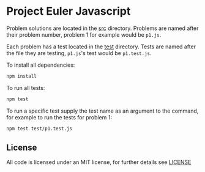 # Project Euler Javascript

Problem solutions are located in the [src](/javascript/src) directory. Problems are named after their problem number, problem 1 for example would be `p1.js`.

Each problem has a test located in the [test](/javascript/test) directory. Tests are named after the file they are testing, `p1.js`'s test would be `p1.test.js`.

To install all dependencies:

```bash
npm install
```

To run all tests:

```bash
npm test
```

To run a specific test supply the test name as an argument to the command, for example to run the tests for problem 1:

```bash
npm test test/p1.test.js
```

## License

All code is licensed under an MIT license, for further details see [LICENSE](/LICENSE)
